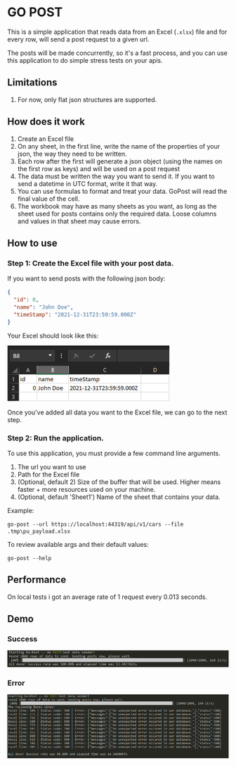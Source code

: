# GO POST
This is a simple application that reads data from an Excel (```.xlsx```) file and for every row, 
will send a post request to a given url.

The posts will be made concurrently, so it's a fast process, and you can use this application
to do simple stress tests on your apis.

## Limitations
1. For now, only flat json structures are supported.

## How does it work
1. Create an Excel file
2. On any sheet, in  the first line, write the name of the properties of your json, the way they need to be written.
3. Each row after the first will generate a json object (using the names on the first row as keys) and will be used on a post request
4. The data must be written the way you want to send it. If you want to send a datetime in UTC format, write it that way.
5. You can use formulas to format and treat your data. GoPost will read the final value of the cell.
6. The workbook may have as many sheets as you want, as long as the sheet used for posts contains only the required data. Loose columns and values in that sheet may cause errors.

## How to use
### Step 1: Create the Excel file with your post data.
If you want to send posts with the following json body:
```json
{
  "id": 0,
  "name": "John Doe",
  "timeStamp": "2021-12-31T23:59:59.000Z"  
}
```


Your Excel should look like this:

![Demo of a payload excel file](.imgs/excel_demo.png "Excel Demo")

Once you've added all data you want to the Excel file, we can go to the next step.

### Step 2: Run the application.
To use this application, you must provide a few command line arguments.
1. The url you want to use
2. Path for the Excel file
3. (Optional, default 2) Size of the buffer that will be used. Higher means faster + more resources used on your machine.
4. (Optional, default 'Sheet1') Name of the sheet that contains your data.

Example: 
```shell
go-post --url https://localhost:44319/api/v1/cars --file .tmp\pu_payload.xlsx
```

To review available args and their default values:
```shell
go-post --help
```

## Performance
On local tests i got an average rate of 1 request every 0.013 seconds.


## Demo
### Success
![Success run demo](.imgs/demo_ok.png "Demo 1")


### Error
![Failed run demo](.imgs/demo_error.png "Demo 2")
